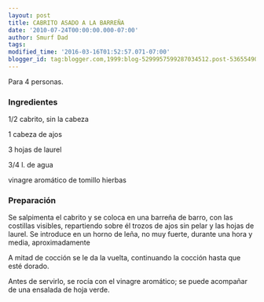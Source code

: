 ```yaml
---
layout: post
title: CABRITO ASADO A LA BARREÑA
date: '2010-07-24T00:00:00.000-07:00'
author: Smurf Dad
tags: 
modified_time: '2016-03-16T01:52:57.071-07:00'
blogger_id: tag:blogger.com,1999:blog-5299957599287034512.post-5365549028848276423
---
```


Para 4 personas.

<h3>Ingredientes</h3>

1/2 cabrito, sin la cabeza

1 cabeza de ajos

3 hojas de laurel

3/4 l. de agua

vinagre aromático de tomillo hierbas

<h3>Preparación</h3>

Se salpimenta el cabrito y se coloca en una barreña de barro, con las costillas visibles, repartiendo sobre él trozos de ajos sin pelar y las hojas de laurel. Se introduce en un horno de leña, no muy fuerte, durante una hora y media, aproximadamente

A mitad de cocción se le da la vuelta, continuando la cocción hasta que esté dorado.

Antes de servirlo, se rocía con el vinagre aromático; se puede acompañar de una ensalada de hoja verde.

